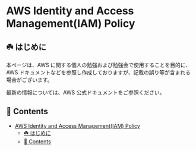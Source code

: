 # AWS Identity and Access Management(IAM) Policy

## ☘️ はじめに

本ページは、AWS に関する個人の勉強および勉強会で使用することを目的に、AWS ドキュメントなどを参照し作成しておりますが、記載の誤り等が含まれる場合がございます。

最新の情報については、AWS 公式ドキュメントをご参照ください。

## 👀 Contents

- [AWS Identity and Access Management(IAM) Policy](#aws-identity-and-access-managementiam-policy)
  - [☘️ はじめに](#️-はじめに)
  - [👀 Contents](#-contents)
